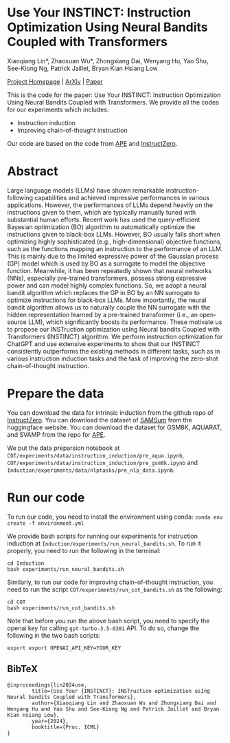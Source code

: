 # Use Your INSTINCT: Instruction Optimization Using Neural Bandits Coupled with Transformers
Xiaoqiang Lin*, Zhaoxuan Wu*, Zhongxiang Dai, Wenyang Hu, Yao Shu, See-Kiong Ng, Patrick Jaillet, Bryan Kian Hsiang Low

[Project Homepage](https://xqlin98.github.io/INSTINCT/) | [ArXiv](https://arxiv.org/abs/2310.02905) | [Paper](https://arxiv.org/pdf/2310.02905.pdf)

This is the code for the paper: Use Your INSTINCT: Instruction Optimization Using Neural Bandits Coupled with Transformers.
We provide all the codes for our experiments which includes:
- Instruction induction
- Improving chain-of-thought instruction

Our code are based on the code from [APE](https://github.com/keirp/automatic_prompt_engineer) and [InstructZero](https://github.com/Lichang-Chen/InstructZero).

# Abstract
Large language models (LLMs) have shown remarkable instruction-following capabilities and achieved impressive performances in various applications. However, the performances of LLMs depend heavily on the instructions given to them, which are typically manually tuned with substantial human efforts. Recent work has used the query-efficient Bayesian optimization (BO) algorithm to automatically optimize the instructions given to black-box LLMs. However, BO usually falls short when optimizing highly sophisticated (e.g., high-dimensional) objective functions, such as the functions mapping an instruction to the performance of an LLM. This is mainly due to the limited expressive power of the Gaussian process (GP) model which is used by BO as a surrogate to model the objective function. Meanwhile, it has been repeatedly shown that neural networks (NNs), especially pre-trained transformers, possess strong expressive power and can model highly complex functions. So, we adopt a neural bandit algorithm which replaces the GP in BO by an NN surrogate to optimize instructions for black-box LLMs. More importantly, the neural bandit algorithm allows us to naturally couple the NN surrogate with the hidden representation learned by a pre-trained transformer (i.e., an open-source LLM), which significantly boosts its performance. These motivate us to propose our INSTruction optimization usIng Neural bandits Coupled with Transformers (INSTINCT) algorithm. We perform instruction optimization for ChatGPT and use extensive experiments to show that our INSTINCT consistently outperforms the existing methods in different tasks, such as in various instruction induction tasks and the task of improving the zero-shot chain-of-thought instruction.
# Prepare the data
You can download the data for intrinsic induction from the github repo of [InstructZero](https://github.com/Lichang-Chen/InstructZero). You can download the dataset of [SAMSum](https://huggingface.co/datasets/samsum) from the huggingface website. You can download the dataset for GSM8K, AQUARAT, and SVAMP from the repo for [APE](https://github.com/keirp/automatic_prompt_engineer).

We put the data preparsion notebook at `COT/experiments/data/instruction_induction/pre_aqua.ipynb`, `COT/experiments/data/instruction_induction/pre_gsm8k.ipynb` and `Induction/experiments/data/nlptasks/pre_nlp_data.ipynb`.

# Run our code
To run our code, you need to install the environment using conda:
`conda env create -f environment.yml`

We provide bash scripts for running our experiments for instruction induction at `Induction/experiments/run_neural_bandits.sh`. To run it properly, you need to run the following in the terminal:
```
cd Induction
bash experiments/run_neural_bandits.sh
```
Similarly, to run our code for improving chain-of-thought instruction, you need to run the script `COT/experiments/run_cot_bandits.sh` as the following:
```
cd COT
bash experiments/run_cot_bandits.sh
```
Note that before you run the above bash script, you need to specify the openai key for calling `gpt-turbo-3.5-0301` API. To do so, change the following in the two bash scripts:
```
export export OPENAI_API_KEY=YOUR_KEY
```

## BibTeX
```
@inproceedings{lin2024use,
        title={Use Your {INSTINCT}: INSTruction optimization usIng Neural bandits Coupled with Transformers},
        author={Xiaoqiang Lin and Zhaoxuan Wu and Zhongxiang Dai and Wenyang Hu and Yao Shu and See-Kiong Ng and Patrick Jaillet and Bryan Kian Hsiang Low},
        year={2024},
        booktitle={Proc. ICML}
}
```
